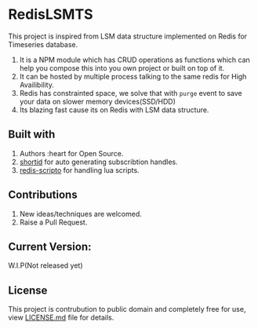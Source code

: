 # RedisLSMTS
This project is inspired from LSM data structure implemented on Redis for Timeseries database. 
1. It is a NPM module which has CRUD operations as functions which can help you compose this into you own project or built on top of it.
2. It can be hosted by multiple process talking to the same redis for High Availibility.
3. Redis has constrainted space, we solve that with `purge` event to save your data on slower memory devices(SSD/HDD)
4. Its blazing fast cause its on Redis with LSM data structure.

## Built with

1. Authors :heart for Open Source.
2. [shortid](https://www.npmjs.com/package/shortid) for auto generating subscribtion handles.
3. [redis-scripto](https://www.npmjs.com/package/redis-scripto) for handling lua scripts.

## Contributions

1. New ideas/techniques are welcomed.
2. Raise a Pull Request.

## Current Version:
W.I.P(Not released yet)


## License
This project is contrubution to public domain and completely free for use, view [LICENSE.md](/license.md) file for details.



